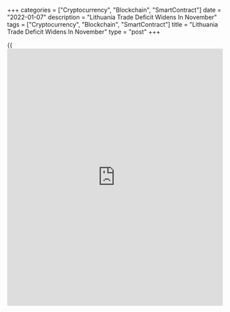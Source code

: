 +++
categories = ["Cryptocurrency", "Blockchain", "SmartContract"]
date = "2022-01-07"
description = "Lithuania Trade Deficit Widens In November"
tags = ["Cryptocurrency", "Blockchain", "SmartContract"]
title = "Lithuania Trade Deficit Widens In November"
type = "post"
+++

{{<iframe id="large-banner" src="https://www.bounty.group/#slide=2.0" width="100%" height="600" scrolling="no" style="border: 0px solid rgb(216, 221, 230); border-radius: 3px;">}}

Lithuania's trade deficit increased in November, figures from the
statistical office showed on Friday.

The trade deficit widened to EUR 310.5 million in November from EUR
213.7 million in the same month last year. In October, the trade deficit
was EUR 346.6 million.

Exports grew 33.5 percent year-on-year in November, following a 16.6
percent rise in October.

Imports rose 34.4 percent yearly in November, after a 30.6 percent
growth in the previous month.

On a monthly basis, exports grew 6.2 percent in November and imports
rose 4.6 percent.

For comments and feedback [contact](https://www.playgroundfx.com/contact/): editorial@rtt[news](https://www.letsplayfx.com/blog/forex-news-website/).com

[Economic News][1]

 **What parts of the world are seeing the best (and worst) economic
performances lately? Click[here][2] to check out our [Econ Scorecard][2]
and find out! See up-to-the-moment [ranking](https://www.playgroundfx.com/blog/crypto-exchange-ranking/)s for the best and worst
performers in [GDP][2], [unemployment rate][3], [inflation][4] and much
more.**

   1. www.rtt[news](https://www.letsplayfx.com/blog/forex-news-website/).com/Content/EconomicNews.aspx
   2. www.rtt[news](https://www.letsplayfx.com/blog/forex-news-website/).com/economic-scorecard/world-rank/GDP/highest-performance.aspx
   3. www.rtt[news](https://www.letsplayfx.com/blog/forex-news-website/).com/economic-scorecard/world-rank/unemployment-rate/lowest-performance.aspx
   4. www.rtt[news](https://www.letsplayfx.com/blog/forex-news-website/).com/economic-scorecard/world-rank/CPI/highest-performance.aspx